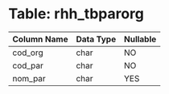 # Table: rhh_tbparorg

| Column Name | Data Type | Nullable |
|-------------|-----------|----------|
| cod_org | char | NO |
| cod_par | char | NO |
| nom_par | char | YES |
